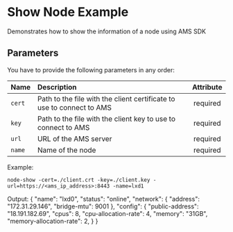 Show Node Example
=================

Demonstrates how to show the information of a node using AMS SDK

Parameters
-----

You have to provide the following parameters in any order:

| Name      | Description           | Attribute  |
| --------- |:--------------------  | :--------: |
| `cert`    | Path to the file with the client certificate to use to connect to AMS | required |
| `key`     | Path to the file with the client key to use to connect to AMS  | required |
| `url`     | URL of the AMS server                | required |
| `name`    | Name of the node                     | required |


Example:

    node-show -cert=./client.crt -key=./client.key -url=https://<ams_ip_address>:8443 -name=lxd1

Output:
    {
        "name": "lxd0",
        "status": "online",
        "network": {
            "address": "172.31.29.146",
            "bridge-mtu": 9001
        },
        "config": {
            "public-address": "18.191.182.69",
            "cpus": 8,
            "cpu-allocation-rate": 4,
            "memory": "31GB",
            "memory-allocation-rate": 2,
        }
    }
